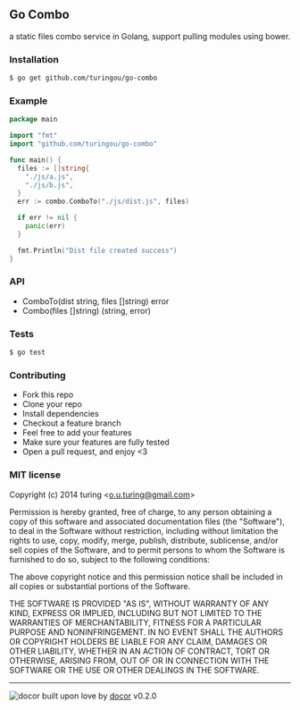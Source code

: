 ## Go Combo

a static files combo service in Golang, support pulling modules using bower.

### Installation
```bash
$ go get github.com/turingou/go-combo
```

### Example
```go
package main

import "fmt"
import "github.com/turingou/go-combo"

func main() {
  files := []string{
    "./js/a.js",
    "./js/b.js",
  }
  err := combo.ComboTo("./js/dist.js", files)

  if err != nil {
    panic(err)
  }

  fmt.Println("Dist file created success")
}
```

### API

- ComboTo(dist string, files []string) error 
- Combo(files []string) (string, error)

### Tests

```bash
$ go test
```

### Contributing
- Fork this repo
- Clone your repo
- Install dependencies
- Checkout a feature branch
- Feel free to add your features
- Make sure your features are fully tested
- Open a pull request, and enjoy <3

### MIT license
Copyright (c) 2014 turing &lt;o.u.turing@gmail.com&gt;

Permission is hereby granted, free of charge, to any person obtaining a copy
of this software and associated documentation files (the &quot;Software&quot;), to deal
in the Software without restriction, including without limitation the rights
to use, copy, modify, merge, publish, distribute, sublicense, and/or sell
copies of the Software, and to permit persons to whom the Software is
furnished to do so, subject to the following conditions:

The above copyright notice and this permission notice shall be included in
all copies or substantial portions of the Software.

THE SOFTWARE IS PROVIDED &quot;AS IS&quot;, WITHOUT WARRANTY OF ANY KIND, EXPRESS OR
IMPLIED, INCLUDING BUT NOT LIMITED TO THE WARRANTIES OF MERCHANTABILITY,
FITNESS FOR A PARTICULAR PURPOSE AND NONINFRINGEMENT. IN NO EVENT SHALL THE
AUTHORS OR COPYRIGHT HOLDERS BE LIABLE FOR ANY CLAIM, DAMAGES OR OTHER
LIABILITY, WHETHER IN AN ACTION OF CONTRACT, TORT OR OTHERWISE, ARISING FROM,
OUT OF OR IN CONNECTION WITH THE SOFTWARE OR THE USE OR OTHER DEALINGS IN
THE SOFTWARE.

---
![docor](https://raw.githubusercontent.com/turingou/docor/master/docor.png)
built upon love by [docor](https://github.com/turingou/docor.git) v0.2.0
